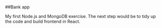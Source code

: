 ##Bank app

My first Node.js and MongoDB exercise. The next step would be to tidy up the code and build frontend in React. 
